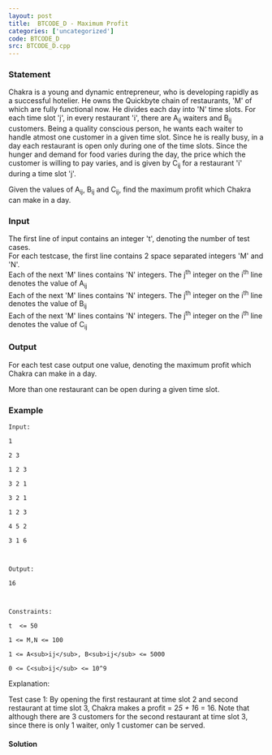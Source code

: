 ```yaml
---
layout: post
title:  BTCODE_D - Maximum Profit
categories: ['uncategorized']
code: BTCODE_D
src: BTCODE_D.cpp
---
```


### **Statement**

Chakra is a young and dynamic entrepreneur, who is developing rapidly as a
successful hotelier. He owns the Quickbyte chain of restaurants, 'M' of which
are fully functional now. He divides each day into 'N' time slots. For each
time slot 'j', in every restaurant 'i', there are A<sub>ij</sub> waiters
and B<sub>ij</sub> customers. Being a quality conscious person, he wants
each waiter to handle atmost one customer in a given time slot. Since he is
really busy, in a day each restaurant is open only during one of the time
slots. Since the hunger and demand for food varies during the day, the price
which the customer is willing to pay varies, and is given by
C<sub>ij</sub> for a restaurant 'i' during a time slot 'j'.

Given the values of A<sub>ij</sub>, B<sub>ij</sub> and
C<sub>ij</sub>, find the maximum profit which Chakra can make in a day.

### Input

The first line of input contains an integer 't', denoting the number of test
cases.  
For each testcase, the first line contains 2 space separated integers 'M' and
'N'.  
Each of the next 'M' lines contains 'N' integers. The j<sup>th</sup>
integer on the i<sup>th</sup> line denotes the value of A<sub>ij</sub>  
Each of the next 'M' lines contains 'N' integers. The j<sup>th</sup>
integer on the i<sup>th</sup> line denotes the value of B<sub>ij</sub>  
Each of the next 'M' lines contains 'N' integers. The j<sup>th</sup>
integer on the i<sup>th</sup> line denotes the value of C<sub>ij</sub>

### Output

For each test case output one value, denoting the maximum profit which Chakra
can make in a day.

More than one restaurant can be open during a given time slot.

### Example

    
    
    Input:
    1
    2 3
    1 2 3
    3 2 1
    3 2 1
    1 2 3
    4 5 2
    3 1 6
    
    Output:
    16
    
    Constraints:
    t  <= 50
    1 <= M,N <= 100
    1 <= A<sub>ij</sub>, B<sub>ij</sub> <= 5000
    0 <= C<sub>ij</sub> <= 10^9
    
    

Explanation:

Test case 1: By opening the first restaurant at time slot 2 and second
restaurant at time slot 3, Chakra makes a profit = 2*5 + 1*6 = 16. Note that
although there are 3 customers for the second restaurant at time slot 3, since
there is only 1 waiter, only 1 customer can be served.



#### **Solution**



